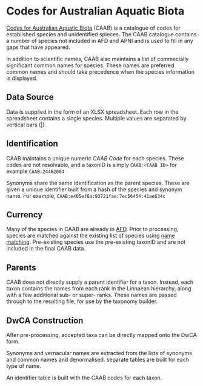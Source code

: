 # Codes for Australian Aquatic Biota

[Codes for Australian Aquatic Biota](http://www.marine.csiro.au/caab/) (CAAB) is a catalogue of codes
for established species and unidentified spieces.
The CAAB catalogue contains a number of species not included in AFD and APNI and is used to fill in
any gaps that have appeared.

In addition to scientific names, CAAB also maintains a list of commecially significant common names for species.
These names are preferred common names and should take precedence when the species information is displayed.

## Data Source

Data is supplied in the form of an XLSX spreadsheet.
Each row in the spreadsheet contains a single species.
Multiple values are separated by vertical bars (|).
 
## Identification

CAAB maintains a unique numeric *CAAB Code* for each species.
These codes are not resolvable, and a taxonID is simply `CAAB:<CAAB ID>` for example `CAAB:24462004`

Synonyms share the same identification as the parent species.
These are given a unique identifier built from a hash of the species and synonym name.
For example, `CAAB:e405ef6a:93721fae:7ec56454:41ae634c`

## Currency

Many of the species in CAAB are already in [AFD](afd.md).
Prior to processing, species are matched against the existing list of species
using [name matching](processing-basics.md#name-matching).
Pre-existing species use the pre-existing taxonID and are not included in the final CAAB data.

## Parents

CAAB does not directly supply a parent identifier for a taxon.
Instead, each taxon contains the names from each rank in the Linnaean hierarchy, along with a few additional
sub- or super- ranks.
These names are passed through to the resulting file, for use by the taxonomy builder.

## DwCA Construction

After pre-processing, accepted taxa can be directly mapped onto the DwCA form.

Synonyms and vernacular names are extracted from the lists of synonyms and common names and denormalised.
separate tables are built for each type of name.

An identifier table is built with the CAAB codes for each taxon.
